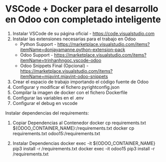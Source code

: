 # VSCode + Docker para el desarrollo en Odoo con completado inteligente

1. Instalar VSCode de su página oficial - <https://code.visualstudio.com>
2. Instalar las extensiones necesarias para el trabajo en Odoo
   - Python Support - <https://marketplace.visualstudio.com/items?itemName=donjayamanne.python-extension-pack>
   - Odoo Support - <https://marketplace.visualstudio.com/items?itemName=trinhanhngoc.vscode-odoo>
   - Odoo Snippets Final (Opcional) - <https://marketplace.visualstudio.com/items?itemName=mjavint.mjavint-odoo-snippets>
3. Crear el espacio de trabajo importando el código fuente de Odoo
4. Configurar y modificar el fichero pyrightconfig.json
5. Compilar la imagen de docker con el fichero Dockerfile
6. Configurar las variables en el .env
7. Configurar el debug en vscode

Instalar dependencias del requirements:

1. Copiar Dependencias al Contenedor
   docker cp requirements.txt ${ODOO_CONTAINER_NAME}:/requirements.txt
   docker cp requirements.txt odoo15:/requirements.txt

2. Instalar Dependencias
   docker exec -it ${ODOO_CONTAINER_NAME} pip3 install -r /requirements.txt
   docker exec -it odoo15 pip3 install -r /requirements.txt


